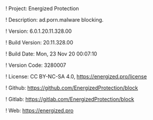 ! Project: Energized Protection

! Description: ad.porn.malware blocking.

! Version: 6.0.1.20.11.328.00

! Build Version: 20.11.328.00

! Build Date: Mon, 23 Nov 20 00:07:10

! Version Code: 3280007

! License: CC BY-NC-SA 4.0, https://energized.pro/license

! Github: https://github.com/EnergizedProtection/block

! Gitlab: https://gitlab.com/EnergizedProtection/block


! Web: https://energized.pro
